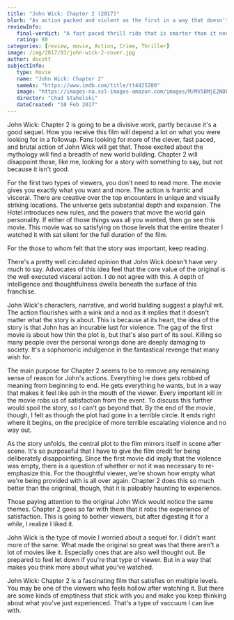 ```yaml
---
title: "John Wick: Chapter 2 (2017)"
blurb: "As action packed and violent as the first in a way that doesn't feel as satisfying."
reviewInfo:
   final-verdict: "A fast paced thrill ride that is smarter than it needs to be."
   rating: 80
categories: [review, movie, Action, Crime, Thriller]
image: /img/2017/03/john-wick-2-cover.jpg
author: dscott
subjectInfo:
   type: Movie
   name: "John Wick: Chapter 2"
   sameAs: "https://www.imdb.com/title/tt4425200"
   image: "https://images-na.ssl-images-amazon.com/images/M/MV5BMjE2NDkxNTY2M15BMl5BanBnXkFtZTgwMDc2NzE0MTI@._V1_SX300.jpg"
   director: "Chad Stahelski"
   dateCreated: "10 Feb 2017"
---
```



John Wick: Chapter 2 is going to be a divisive work, partly because it's a good sequel. How you receive this film will depend a lot on what you were looking for in a followup. Fans looking for more of the clever, fast paced, and brutal action of John Wick will get that. Those excited about the mythology will find a breadth of new world building. Chapter 2 will disappoint those, like me, looking for a story with something to say, but not because it isn't good.

For the first two types of viewers, you don't need to read more. The movie gives you exactly what you want and more. The action is frantic and visceral. There are creative over the top encounters in unique and visually striking locations. The universe gets substantial depth and expansion. The Hotel introduces new rules, and the powers that move the world gain personality. If either of those things was all you wanted, then go see this movie. This movie was so satisfying on those levels that the entire theater I watched it with sat silent for the full duration of the film.

For the those to whom felt that the story was important, keep reading.

There's a pretty well circulated opinion that John Wick doesn't have very much to say. Advocates of this idea feel that the core value of the original is the well executed visceral action. I do not agree with this. A depth of intelligence and thoughtfulness dwells beneath the surface of this franchise.

John Wick's characters, narrative, and world building suggest a playful wit. The action flourishes with a wink and a nod as it implies that it doesn't matter what the story is about. This is because at its heart, the idea of the story is that John has an incurable lust for violence. The gag of the first movie is about how thin the plot is, but that's also part of its soul. Killing so many people over the personal wrongs done are deeply damaging to society. It's a sophomoric indulgence in the fantastical revenge that many wish for. 

The main purpose for Chapter 2 seems to be to remove any remaining sense of reason for John's actions. Everything he does gets robbed of meaning from beginning to end. He gets everything he wants, but in a way that makes it feel like ash in the mouth of the viewer. Every important kill in the movie robs us of satisfaction from the event. To discuss this further would spoil the story, so I can't go beyond that. By the end of the movie, though, I felt as though the plot had gone in a terrible circle. It ends right where it begins, on the precipice of more terrible escalating violence and no way out.

As the story unfolds, the central plot to the film mirrors itself in scene after scene. It's so purposeful that I have to give the film credit for being deliberately disappointing. Since the first movie did imply that the violence was empty, there is a question of whether or not it was necessary to re-emphasize this. For the thoughtful viewer, we're shown how empty what we're being provided with is all over again. Chapter 2 does this so much better than the origninal, though, that it is palpably haunting to experience.

Those paying attention to the original John Wick would notice the same themes. Chapter 2 goes so far with them that it robs the experience of satisfaction. This is going to bother viewers, but after digesting it for a while, I realize I liked it. 

John Wick is the type of movie I worried about a sequel for. I didn't want more of the same. What made the original so great was that there aren't a lot of movies like it. Especially ones that are also well thought out. Be prepared to feel let down if you're that type of viewer. But in a way that makes you think more about what you've watched. 

John Wick: Chapter 2 is a fascinating film that satisfies on multiple levels. You may be one of the viewers who feels hollow after watching it. But there are some kinds of emptiness that stick with you and make you keep thinking about what you've just experienced. That's a type of vaccuum I can live with. 
